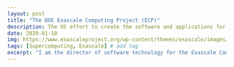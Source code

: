 ```yaml
---
layout: post
title: "The DOE Exascale Computing Project (ECP)"
description: The US effort to create the software and applications for next-generation supercomputers
date: 2020-01-10
img: https://www.exascaleproject.org/wp-content/themes/exascale/images/ecp-logo.png # Add image post (optional)
tags: [Supercomputing, Exascale] # add tag
excerpt: "I am the director of software technology for the Exascale Computing Project (ECP). ECP is the DOE-wide effort to create a capable, sustainable, exascale computing ecosystem. Website: [https://www.exascaleproject.org](https://www.exascaleproject.org)"
---
```

